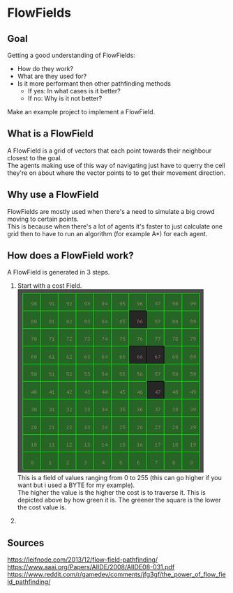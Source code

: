 # FlowFields

## Goal

Getting a good understanding of FlowFields:  

- How do they work?
- What are they used for?
- Is it more performant then other pathfinding methods  
	- If yes: In what cases is it better?
	- If no: Why is it not better?
	
Make an example project to implement a FlowField.

## What is a FlowField

A FlowField is a grid of vectors that each point towards their neighbour closest to the goal.  
The agents making use of this way of navigating just have to querry the cell they're on about where the vector points to to get their movement direction.  

## Why use a FlowField

FlowFields are mostly used when there's a need to simulate a big crowd moving to certain points.  
This is because when there's a lot of agents it's faster to just calculate one grid then to have to run an algorithm \(for example A\*\) for each agent.  

## How does a FlowField work?

A FlowField is generated in 3 steps.

1. Start with a cost Field.  
![CostField](https://github.com/PjotrBrunain/FlowFields/blob/main/Images/CostField.png?raw=true)  
This is a field of values ranging from 0 to 255 (this can go higher if you want but i used a BYTE for my example).  
The higher the value is the higher the cost is to traverse it. This is depicted above by how green it is. The greener the square is the lower the cost value is.

2. 

## Sources

https://leifnode.com/2013/12/flow-field-pathfinding/  
https://www.aaai.org/Papers/AIIDE/2008/AIIDE08-031.pdf
https://www.reddit.com/r/gamedev/comments/jfg3gf/the_power_of_flow_field_pathfinding/
